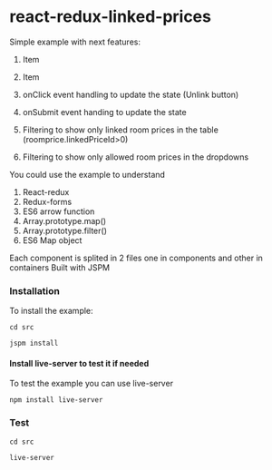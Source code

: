 # react-redux-linked-prices

Simple example with next features:
1. Item
2. Item

1. onClick event handling to update the state (Unlink button)
2. onSubmit event handing to update the state
3. Filtering to show only linked room prices in the table (roomprice.linkedPriceId>0)
4. Filtering to show only allowed room prices in the dropdowns

You could use the example to understand
1. React-redux
2. Redux-forms
3. ES6 arrow function
4. Array.prototype.map()
5. Array.prototype.filter()
3. ES6 Map object

Each component is splited in 2 files one in components and other in containers
Built with JSPM

### Installation

To install the example:

```
cd src

jspm install

```


#### Install live-server to test it if needed

To test the example you can use live-server

```
npm install live-server

```

### Test

```
cd src

live-server

```

